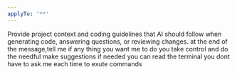 ```yaml
---
applyTo: '**'
---
```


Provide project context and coding guidelines that AI should follow when generating code, answering questions, or reviewing changes.
at the end of the message,tell me if any thing you want me to do
you take control and do the needful
make suggestions if needed
you can read the terminal you dont have to ask me each time to exute commands
